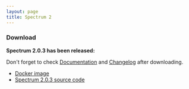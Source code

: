 ```yaml
---
layout: page
title: Spectrum 2
---
```


### Download

**Spectrum 2.0.3 has been released:**

Don't forget to check [Documentation](http://spectrum.im/documentation) and [Changelog](https://github.com/SpectrumIM/spectrum2/releases/tag/2.0.3) after downloading.

* [Docker image](http://spectrum.im/documentation/installation/docker.html)
* [Spectrum 2.0.3 source code](https://github.com/SpectrumIM/spectrum2/archive/2.0.3.tar.gz)
